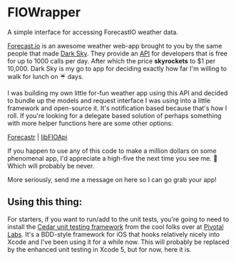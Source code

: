 FIOWrapper
==========

A simple interface for accessing ForecastIO weather data.

[Forecast.io](http://forecast.io) is an awesome weather web-app brought to you by the same people that made [Dark Sky](http://darkskyapp.com). They provide an [API](https://developer.forecast.io/docs/v2) for developers that is free for up to 1000 calls per day. After which the price **skyrockets** to $1 per 10,000. Dark Sky is my go to app for deciding exactly how far I'm willing to walk for lunch on :umbrella: days.

I was building my own little for-fun weather app using this API and decided to bundle up the models and request interface I was using into a little framework and open-source it. It's notification based because that's how I roll. If you're looking for a delegate based solution of perhaps something with more helper functions here are some other options:

[Forecastr](https://github.com/iwasrobbed/Forecastr) | [libFIOApi](https://github.com/carlj/libFIOApi)

If you happen to use any of this code to make a million dollars on some phenomenal app, I'd appreciate a high-five the next time you see me. :beer: Which will probably be never. 

More seriously, send me a message on here so I can go grab your app! 

Using this thing:
----------------
For starters, if you want to run/add to the unit tests, you're going to need to install the [Cedar unit testing framework](https://github.com/pivotal/cedar) from the cool folks over at [Pivotal Labs](http://pivotallabs.com/). It's a BDD-style framework for iOS that hooks relatively nicely into Xcode and I've been using it for a while now. This will probably be replaced by the enhanced unit testing in Xcode 5, but for now, here it is.
